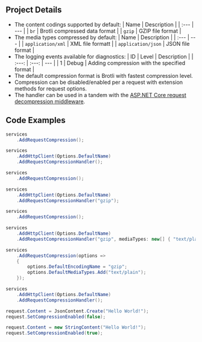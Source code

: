 ## Project Details

- The content codings supported by default:
  | Name | Description |
  | :--- | --- |
  | `br` | Brotli compressed data format |
  | `gzip` | GZIP file format |
- The media types compressed by default:
  | Name | Description |
  | :--- | --- |
  | `application/xml` | XML file formatt |
  | `application/json` | JSON file format |
- The logging events available for diagnostics:
  | ID | Level | Description |
  | :---: | :---: | --- |
  | 1 | Debug | Adding compression with the specified format |
- The default compression format is Brotli with fastest compression level.
- Compression can be disabled/enabled per a request with extension methods for request options.
- The handler can be used in a tandem with the [ASP.NET Core request decompression middleware](https://github.com/alexanderkozlenko/aspnetcore-request-decompression).

## Code Examples

```cs
services
    .AddRequestCompression();

services
    .AddHttpClient(Options.DefaultName)
    .AddRequestCompressionHandler();
```
```cs
services
    .AddRequestCompression();

services
    .AddHttpClient(Options.DefaultName)
    .AddRequestCompressionHandler("gzip");
```
```cs
services
    .AddRequestCompression();

services
    .AddHttpClient(Options.DefaultName)
    .AddRequestCompressionHandler("gzip", mediaTypes: new[] { "text/plain" });
```
```cs
services
    .AddRequestCompression(options =>
    {
        options.DefaultEncodingName = "gzip";
        options.DefaultMediaTypes.Add("text/plain");
    });

services
    .AddHttpClient(Options.DefaultName)
    .AddRequestCompressionHandler();
```
```cs
request.Content = JsonContent.Create("Hello World!");
request.SetCompressionEnabled(false);
```
```cs
request.Content = new StringContent("Hello World!");
request.SetCompressionEnabled(true);
```
